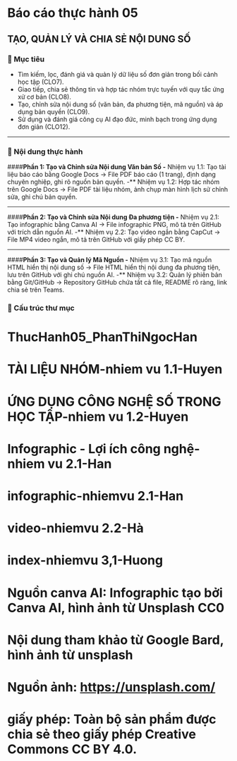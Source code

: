 # Báo cáo thực hành 05
## TẠO, QUẢN LÝ VÀ CHIA SẺ NỘI DUNG SỐ

### 📌 Mục tiêu
- Tìm kiếm, lọc, đánh giá và quản lý dữ liệu số đơn giản trong bối cảnh học tập (CLO7).
- Giao tiếp, chia sẻ thông tin và hợp tác nhóm trực tuyến với quy tắc ứng xử cơ bản (CLO8).
- Tạo, chỉnh sửa nội dung số (văn bản, đa phương tiện, mã nguồn) và áp dụng bản quyền (CLO9).
- Sử dụng và đánh giá công cụ AI đạo đức, minh bạch trong ứng dụng đơn giản (CLO12).

---
### 🧩 Nội dung thực hành
####**Phần 1: Tạo và Chỉnh sửa Nội dung Văn bản Số 
-** Nhiệm vụ 1.1: Tạo tài liệu báo cáo bằng Google Docs
  → File PDF báo cáo (1 trang), định dạng chuyên nghiệp, ghi rõ nguồn bản quyền.
-** Nhiệm vụ 1.2: Hợp tác nhóm trên Google Docs
  →  File PDF tài liệu nhóm, ảnh chụp màn hình lịch sử chỉnh sửa, ghi chú bản quyền.

---

####**Phần 2: Tạo và Chỉnh sửa Nội dung Đa phương tiện
-** Nhiệm vụ 2.1: Tạo infographic bằng Canva AI
 →  File infographic PNG, mô tả trên GitHub với trích dẫn nguồn AI.
-** Nhiệm vụ 2.2: Tạo video ngắn bằng CapCut
 →  File MP4 video ngắn, mô tả trên GitHub với giấy phép CC BY.

---

####**Phần 3: Tạo và Quản lý Mã Nguồn
-** Nhiệm vụ 3.1: Tạo mã nguồn HTML hiển thị nội dung số
 →  File HTML hiển thị nội dung đa phương tiện, lưu trên GitHub với ghi chú nguồn AI.
-** Nhiệm vụ 3.2: Quản lý phiên bản bằng Git/GitHub
 →   Repository GitHub chứa tất cả file, README rõ ràng, link chia sẻ trên Teams.


### 📂 Cấu trúc thư mục
# ThucHanh05_PhanThiNgocHan
# TÀI LIỆU NHÓM-nhiem vu 1.1-Huyen
# ỨNG DỤNG CÔNG NGHỆ SỐ TRONG HỌC TẬP-nhiem vu 1.2-Huyen
# Infographic - Lợi ích công nghệ-nhiem vu 2.1-Han
# infographic-nhiemvu 2.1-Han
# video-nhiemvu 2.2-Hà
# index-nhiemvu 3,1-Huong
# Nguồn canva AI: Infographic tạo bởi Canva AI, hình ảnh từ Unsplash CC0
# Nội dung tham khảo từ Google Bard, hình ảnh từ unsplash 
# Nguồn ảnh: https://unsplash.com/ 
# giấy phép: Toàn bộ sản phẩm được chia sẻ theo giấy phép Creative Commons CC BY 4.0.
